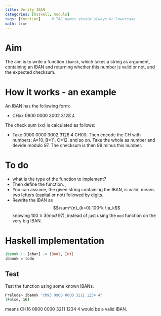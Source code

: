 ```yaml
---
title: Verify IBAN
categories: [haskell, modulo]
tags: [function]     # TAG names should always be lowercase
math: true
---
```


# Aim
The aim is to write a function `ibanok`, which takes a string as argument, containing an IBAN and returning whether this number is valid or not, and the expected checksum. 

# How it works - an example
An IBAN has the following form:
* CHxx 0900 0000 3002 3128 4

The  check sum (xx) is calculated as follows:
* Take 0900 0000 3002 3128 4 CH00.
Then encode the CH with numbers:
A=10, B=11, C=12, and so on. 
Take the whole as number and devide modulo 97.
The checksum is then 98 minus this number. 

# To do
* what is the type of the function to implement?
* Then define the function. ,
* You can assume, the given string containing the IBAN, is valid, means two letters (capital or not) followed by digits.
* Rewrite the IBAN as 
$$\sum^{n}_{k=0} 100^k \;a_k$$
knowing $100 \equiv 3 (mod \;97)$, instead of just using the `mod` function on the very big IBAN. 


# Haskell implementation
```haskell
ibanok :: [char] -> (Bool, Int)
ibanok = todo
```

## Test
Test the function using some known IBANs.  
```bash
Prelude> ibanok "ch93 0900 0000 3211 1234 4"
(False, 16)
```
means CH16 0900 0000 3211 1234 4 would be a valid IBAN. 
